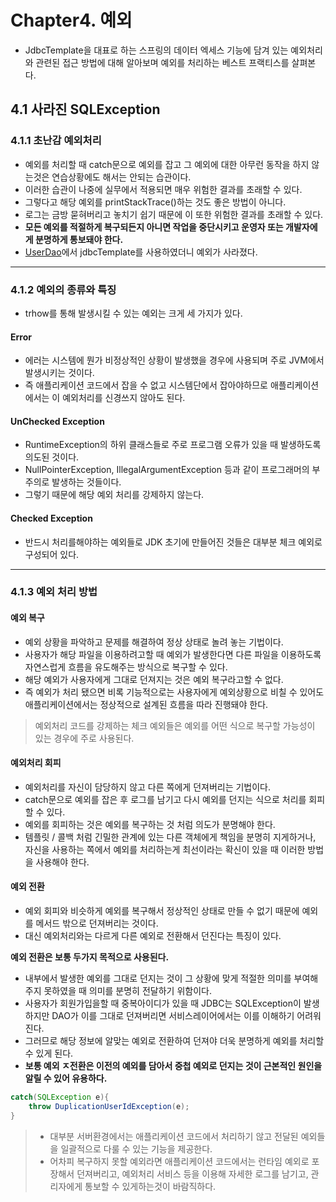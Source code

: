 # Chapter4. 예외
- JdbcTemplate을 대표로 하는 스프링의 데이터 엑세스 기능에 담겨 있는 예외처리와 관련된 접근 방법에 대해 알아보며 예외를 처리하는 베스트 프랙티스를 살펴본다.

## 4.1 사라진 SQLException

### 4.1.1 초난감 예외처리
- 예외를 처리할 때 catch문으로 예외를 잡고 그 예외에 대한 아무런 동작을 하지 않는것은 연습상황에도 해서는 안되는 습관이다.
- 이러한 습관이 나중에 실무에서 적용되면 매우 위험한 결과를 초래할 수 있다.
- 그렇다고 해당 예외를 printStackTrace()하는 것도 좋은 방법이 아니다.
- 로그는 금방 묻혀버리고 놓치기 쉽기 때문에 이 또한 위험한 결과를 초래할 수 있다.
- **모든 예외를 적절하게 복구되든지 아니면 작업을 중단시키고 운영자 또는 개발자에게 분명하게 통보돼야 한다.**
- [UserDao](step1/UserDao.java)에서 jdbcTemplate를 사용하였더니 예외가 사라졌다.

---

### 4.1.2 예외의 종류와 특징
- trhow를 통해 발생시킬 수 있는 예외는 크게 세 가지가 있다.

#### Error
- 에러는 시스템에 뭔가 비정상적인 상황이 발생했을 경우에 사용되며 주로 JVM에서 발생시키는 것이다.
- 즉 애플리케이션 코드에서 잡을 수 없고 시스템단에서 잡아야하므로 애플리케이션에서는 이 예외처리를 신경쓰지 않아도 된다.

#### UnChecked Exception
- RuntimeException의 하위 클래스들로 주로 프로그램 오류가 있을 때 발생하도록 의도된 것이다.
- NullPointerException, IllegalArgumentException 등과 같이 프로그래머의 부주의로 발생하는 것들이다.
- 그렇기 때문에 해당 예외 처리를 강제하지 않는다.

#### Checked Exception
 - 반드시 처리를해야하는 예외들로 JDK 초기에 만들어진 것들은 대부분 체크 예외로 구성되어 있다.
 
 ---
 
### 4.1.3 예외 처리 방법
#### 예외 복구
- 예외 상황을 파악하고 문제를 해결하여 정상 상태로 놀려 놓는 기법이다.
- 사용자가 해당 파일을 이용하려고할 때 예외가 발생한다면 다른 파일을 이용하도록 자연스럽게 흐름을 유도해주는 방식으로 복구할 수 있다.
- 해당 예외가 사용자에게 그대로 던져지는 것은 예외 복구라고할 수 없다.
- 즉 예외가 처리 됐으면 비록 기능적으로는 사용자에게 예외상황으로 비칠 수 있어도 애플리케이션에서는 정상적으로 설계된 흐름을 따라 진행돼야 한다.

> 예외처리 코드를 강제하는 체크 예외들은 예외를 어떤 식으로 복구할 가능성이 있는 경우에 주로 사용된다.

#### 예외처리 회피
- 예외처리를 자신이 담당하지 않고 다른 쪽에게 던져버리는 기법이다.
- catch문으로 예외를 잡은 후 로그를 남기고 다시 예외를 던지는 식으로 처리를 회피할 수 있다.
- 예외를 회피하는 것은 예외를 복구하는 것 처럼 의도가 분명해야 한다.
- 템플릿 / 콜백 처럼 긴밀한 관계에 있는 다른 객체에게 책임을 분명히 지게하거나, 자신을 사용하는 쪽에서 예외를 처리하는게 최선이라는 확신이 있을 때 이러한 방법을 사용해야 한다.

#### 예외 전환
- 예외 회피와 비슷하게 예외를 복구해서 정상적인 상태로 만들 수 없기 때문에 예외를 메서드 밖으로 던져버리는 것이다.
- 대신 예외처리와는 다르게 다른 예외로 전환해서 던진다는 특징이 있다.

**예외 전환은 보통 두가지 목적으로 사용된다.**
- 내부에서 발생한 예외를 그대로 던지는 것이 그 상황에 맞게 적절한 의미를 부여해주지 못하였을 때 의미를 분명히 전달하기 위함이다.
- 사용자가 회원가입을할 때 중복아이디가 있을 때 JDBC는 SQLException이 발생하지만 DAO가 이를 그대로 던져버리면 서비스레이어에서는 이를 이해하기 어려워 진다.
- 그러므로 해당 정보에 알맞는 예외로 전환하여 던져야 더욱 분명하게 예외를 처리할 수 있게 된다.
- **보통 예외 ㅈ전환은 이전의 예외를 담아서 중첩 예외로 던지는 것이 근본적인 원인을 알릴 수 있어 유용하다.**

```java
catch(SQLException e){
    throw DuplicationUserIdException(e);
}
```

> - 대부분 서버환경에서는 애플리케이션 코드에서 처리하기 않고 전달된 예외들을 일괄적으로 다룰 수 있는 기능을 제공한다.
> - 어차피 복구하지 못할 예외라면 애플리케이션 코드에서는 런타임 예외로 포장해서 던져버리고, 예외처리 서비스 등을 이용해 자세한 로그를 남기고, 관리자에게 통보할 수 있게하는것이 바람직하다.

